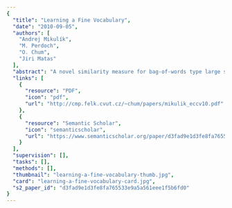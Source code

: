 ```yaml
---
{
  "title": "Learning a Fine Vocabulary",
  "date": "2010-09-05",
  "authors": [
    "Andrej Mikulík",
    "M. Perdoch",
    "O. Chum",
    "Jiri Matas"
  ],
  "abstract": "A novel similarity measure for bag-of-words type large scale image retrieval is presented. The similarity function is learned in an unsupervised manner, requires no extra space over the standard bag-of-words method and is more discriminative than both L2-based soft assignment and Hamming embedding. \n \nWe show experimentally that the novel similarity function achieves mean average precision that is superior to any result published in the literature on a number of standard datasets. At the same time, retrieval with the proposed similarity function is faster than the reference method.",
  "links": [
    {
      "resource": "PDF",
      "icon": "pdf",
      "url": "http://cmp.felk.cvut.cz/~chum/papers/mikulik_eccv10.pdf"
    },
    {
      "resource": "Semantic Scholar",
      "icon": "semanticscholar",
      "url": "https://www.semanticscholar.org/paper/d3fad9e1d3fe8fa765533e9a5a561eee1f5b6fd0"
    }
  ],
  "supervision": [],
  "tasks": [],
  "methods": [],
  "thumbnail": "learning-a-fine-vocabulary-thumb.jpg",
  "card": "learning-a-fine-vocabulary-card.jpg",
  "s2_paper_id": "d3fad9e1d3fe8fa765533e9a5a561eee1f5b6fd0"
}
---
```


